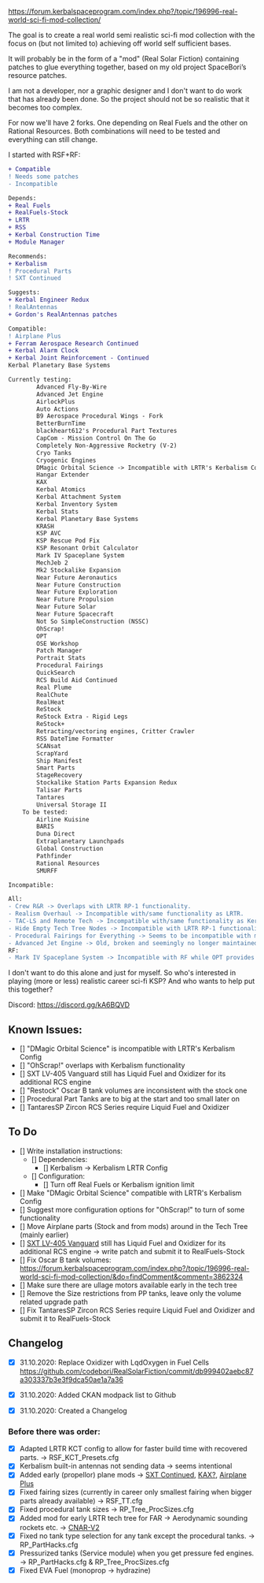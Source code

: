 https://forum.kerbalspaceprogram.com/index.php?/topic/196996-real-world-sci-fi-mod-collection/

The goal is to create a real world semi realistic sci-fi mod collection with the focus on (but not limited to) achieving off world self sufficient bases.

It will probably be in the form of a "mod" (Real Solar Fiction) containing patches to glue everything together, based on my old project SpaceBori’s resource patches.

I am not a developer, nor a graphic designer and I don't want to do work that has already been done. So the project should not be so realistic that it becomes too complex.

For now we'll have 2 forks. One depending on Real Fuels and the other on Rational Resources. Both combinations will need to be tested and everything can still change.

I started with RSF+RF:
```diff
+ Compatible 
! Needs some patches 
- Incompatible

Depends:
+ Real Fuels
+ RealFuels-Stock
+ LRTR
+ RSS
+ Kerbal Construction Time
+ Module Manager

Recommends:
+ Kerbalism
! Procedural Parts
! SXT Continued

Suggests:
+ Kerbal Engineer Redux
! RealAntennas
+ Gordon's RealAntennas patches

Compatible:
! Airplane Plus 
+ Ferram Aerospace Research Continued
+ Kerbal Alarm Clock
+ Kerbal Joint Reinforcement - Continued
Kerbal Planetary Base Systems

Currently testing:
        Advanced Fly-By-Wire
        Advanced Jet Engine
        AirlockPlus
        Auto Actions
        B9 Aerospace Procedural Wings - Fork
        BetterBurnTime
        blackheart612's Procedural Part Textures
        CapCom - Mission Control On The Go
        Completely Non-Aggressive Rocketry (V-2)
        Cryo Tanks
        Cryogenic Engines
        DMagic Orbital Science -> Incompatible with LRTR's Kerbalism Config
        Hangar Extender
        KAX
        Kerbal Atomics
        Kerbal Attachment System
        Kerbal Inventory System
        Kerbal Stats
        Kerbal Planetary Base Systems
        KRASH
        KSP AVC
        KSP Rescue Pod Fix
        KSP Resonant Orbit Calculator
        Mark IV Spaceplane System
        MechJeb 2
        Mk2 Stockalike Expansion
        Near Future Aeronautics
        Near Future Construction
        Near Future Exploration
        Near Future Propulsion
        Near Future Solar
        Near Future Spacecraft
        Not So SimpleConstruction (NSSC)
        OhScrap!
        OPT
        OSE Workshop
        Patch Manager
        Portrait Stats
        Procedural Fairings
        QuickSearch
        RCS Build Aid Continued
        Real Plume
        RealChute
        RealHeat
        ReStock
        ReStock Extra - Rigid Legs
        ReStock+
        Retracting/vectoring engines, Critter Crawler
        RSS DateTime Formatter
        SCANsat
        ScrapYard
        Ship Manifest
        Smart Parts
        StageRecovery
        Stockalike Station Parts Expansion Redux
        Talisar Parts
        Tantares
        Universal Storage II
    To be tested:
        Airline Kuisine
        BARIS
        Duna Direct
        Extraplanetary Launchpads
        Global Construction
        Pathfinder
        Rational Resources
        SMURFF

Incompatible:

All:
- Crew R&R -> Overlaps with LRTR RP-1 functionality.
- Realism Overhaul -> Incompatible with/same functionality as LRTR.
- TAC-LS and Remote Tech -> Incompatible with/same functionality as Kerbalism.
- Hide Empty Tech Tree Nodes -> Incompatible with LRTR RP-1 functionality.
- Procedural Fairings for Everything -> Seems to be incompatible with most mods, in this case it seems to mess up the Tech Tree.
- Advanced Jet Engine -> Old, broken and seemingly no longer maintained.
RF:
- Mark IV Spaceplane System -> Incompatible with RF while OPT provides similar compatible parts so it is not worth the effort to write patches for Mark IV.
```

I don't want to do this alone and just for myself. So who's interested in playing (more or less) realistic career sci-fi KSP? And who wants to help put this together?

Discord: https://discord.gg/kA6BQVD 

## Known Issues:

- [] "DMagic Orbital Science" is incompatible with LRTR's Kerbalism Config  
- [] "OhScrap!" overlaps with Kerbalism functionality
- [] SXT LV-405 Vanguard still has Liquid Fuel and Oxidizer for its additional RCS engine 
- [] "Restock" Oscar B tank volumes are inconsistent with the stock one
- [] Procedural Part Tanks are to big at the start and too small later on
- [] TantaresSP Zircon RCS Series require Liquid Fuel and Oxidizer 
  
 
## To Do
 
- [] Write installation instructions: 
	- [] Dependencies: 
		- [] Kerbalism -> Kerbalism LRTR Config
	- [] Configuration:
		- [] Turn off Real Fuels or Kerbalism ignition limit
- [] Make "DMagic Orbital Science" compatible with LRTR's Kerbalism Config  
- [] Suggest more configuration options for "OhScrap!" to turn of some functionality
- [] Move Airplane parts (Stock and from mods) around in the Tech Tree (mainly earlier)
- [] [SXT LV-405 Vanguard](https://github.com/linuxgurugamer/SXTContinued/blob/master/GameData/SXT/Parts/Rocketry/Engine/Vanguard/X405.cfg) still has Liquid Fuel and Oxidizer for its additional RCS engine -> write patch and submit it to RealFuels-Stock 
- [] Fix Oscar B tank volumes: https://forum.kerbalspaceprogram.com/index.php?/topic/196996-real-world-sci-fi-mod-collection/&do=findComment&comment=3862324
- [] Make sure there are ullage motors available early in the tech tree
- [] Remove the Size restrictions from PP tanks, leave only the volume related upgrade path
- [] Fix TantaresSP Zircon RCS Series require Liquid Fuel and Oxidizer and submit it to RealFuels-Stock


## Changelog

- [x] 31.10.2020: Replace Oxidizer with LqdOxygen in Fuel Cells https://github.com/codebori/RealSolarFiction/commit/db999402aebc87a303337b3e3f9dca50ae1a7a36
- [x] 31.10.2020: Added CKAN modpack list to Github
- [x] 31.10.2020: Created a Changelog


### Before there was order: 
- [x] Adapted LRTR KCT config to allow for faster build time with recovered parts. -> RSF_KCT_Presets.cfg
- [x] Kerbalism built-in antennas not sending data -> seems intentional
- [x] Added early (propellor) plane mods -> [SXT Continued](https://forum.kerbalspaceprogram.com/index.php?/topic/151129-19x-sxt-continued/), [KAX?](https://forum.kerbalspaceprogram.com/index.php?/topic/180268-131/), [Airplane Plus](https://forum.kerbalspaceprogram.com/index.php?/topic/140262-14x-18x-airplane-plus-r264-fixed-issuesgithub-is-up-to-date-dec-21-2019/)
- [x] Fixed fairing sizes (currently in career only smallest fairing when bigger parts already available) -> RSF_TT.cfg
- [x] Fixed procedural tank sizes -> RP_Tree_ProcSizes.cfg
- [x] Added mod for early LRTR tech tree for FAR -> Aerodynamic sounding rockets etc. -> [CNAR-V2](https://forum.kerbalspaceprogram.com/index.php?/topic/188554-19-completely-non-aggressive-rocketry-v2-rocket-add-on/)
- [x] Fixed no tank type selection for any tank except the procedural tanks. -> RP_PartHacks.cfg
- [x] Pressurized tanks (Service module) when you get pressure fed engines. -> RP_PartHacks.cfg  & RP_Tree_ProcSizes.cfg
- [x] Fixed EVA Fuel (monoprop -> hydrazine)
